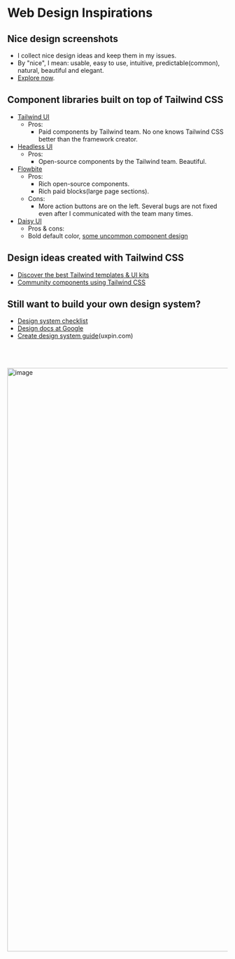 # Web Design Inspirations

## Nice design screenshots

- I collect nice design ideas and keep them in my issues.
- By "nice", I mean: usable, easy to use, intuitive, predictable(common), natural, beautiful and elegant.
- [Explore now](https://github.com/shrekuu/web-design-inspiration/issues).

## Component libraries built on top of Tailwind CSS

- [Tailwind UI](https://tailwindui.com/components/preview)
  - Pros:
    - Paid components by Tailwind team. No one knows Tailwind CSS better than the framework creator.
- [Headless UI](https://headlessui.com/react/menu)
  - Pros:
    - Open-source components by the Tailwind team. Beautiful.
- [Flowbite](https://flowbite.com/#components)
  - Pros:
    - Rich open-source components.
    - Rich paid blocks(large page sections).
  - Cons:
    - More action buttons are on the left. Several bugs are not fixed even after I communicated with the team many times.
- [Daisy UI](https://daisyui.com/)
  - Pros & cons:
  - Bold default color, [some uncommon component design](https://daisyui.com/components/tab/?lang=en)

## Design ideas created with Tailwind CSS

- [Discover the best Tailwind templates & UI kits](https://www.tailwindawesome.com)
- [Community components using Tailwind CSS](https://tailwindcomponents.com/)

## Still want to build your own design system?

- [Design system checklist](https://www.designsystemchecklist.com/)
- [Design docs at Google](https://www.industrialempathy.com/posts/design-docs-at-google/)
- [Create design system guide](https://www.uxpin.com/create-design-system-guide/)(uxpin.com)


<br/>
<br/>
<br/>

<img width="1333" alt="image" src="https://user-images.githubusercontent.com/3136026/208117415-b380f10b-6315-4c74-948b-f86f5302d274.png">
